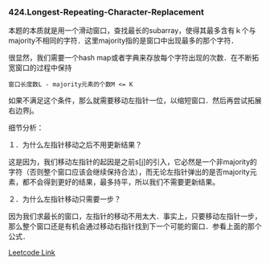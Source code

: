 ### 424.Longest-Repeating-Character-Replacement
本题的本质就是用一个滑动窗口，查找最长的subarray，使得其最多含有ｋ个与majority不相同的字符．这里majority指的是窗口中出现最多的那个字符．

很显然，我们需要一个hash map或者字典来存放每个字符出现的次数．在不断拓宽窗口的过程中保持
```
窗口长度数L - majority元素的个数M <= K
```
如果不满足这个条件，那么就需要移动左指针一位，以缩短窗口．然后再尝试拓展右边界j。

细节分析：

１．为什么左指针移动之后不用更新结果？

这是因为，我们移动左指针的起因是之前s[j]的引入，它必然是一个非majority的字符（否则整个窗口应该会继续保持合法），而无论左指针弹出的是否majority元素，都不会得到更好的结果，最多持平，所以我们不需要更新结果。

２．为什么左指针移动只需要一步？

因为我们求最长的窗口，左指针的移动不用太大．事实上，只要移动左指针一步，那么整个窗口还是有机会通过移动右指针找到下一个可能的窗口．参看上面的那个公式．


[Leetcode Link](https://leetcode.com/problems/longest-repeating-character-replacement)
